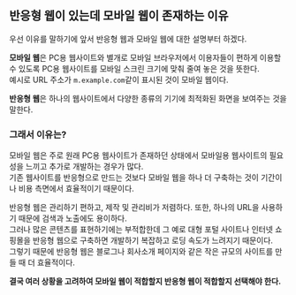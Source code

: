 ## 반응형 웹이 있는데 모바일 웹이 존재하는 이유

우선 이유를 말하기에 앞서 반응형 웹과 모바일 웹에 대한 설명부터 하겠다.

**모바일 웹**은 PC용 웹사이트와 별개로 모바일 브라우저에서 이용자들이 편하게 이용할 수 있도록 PC용 웹사이트를 모바일 스크린 크기에 맞춰 줄여 놓은 것을 뜻한다.  
예시로 URL 주소가 `m.example.com`같이 표시된 것이 모바일 웹이다.

**반응형 웹**은 하나의 웹사이트에서 다양한 종류의 기기에 최적화된 화면을 보여주는 것을 말한다.

### 그래서 이유는?

모바일 웹은 주로 원래 PC용 웹사이트가 존재하던 상태에서 모바일용 웹사이트의 필요성을 느끼고 추가로 개발하는 경우가 많다.  
기존 웹사이트를 반응형으로 만드는 것보다 모바일 웹을 하나 더 구축하는 것이 기간이나 비용 측면에서 효율적이기 때문이다.

반응형 웹은 관리하기 편하고, 제작 및 관리비가 저렴하다. 또한, 하나의 URL을 사용하기 때문에 검색과 노출에도 용이하다.  
그러나 많은 콘텐츠를 표현하기에는 부적합한데 그 예로 대형 포털 사이트나 인터넷 쇼핑몰을 반응형 웹으로 구축하면 개발하기 복잡하고 로딩 속도가 느려지기 때문이다.  
그렇기 때문에 반응형 웹은 블로그나 회사소개 페이지와 같은 작은 규모의 사이트를 만들 때 더 효율적이다.

**결국 여러 상황을 고려하여 모바일 웹이 적합할지 반응형 웹이 적합할지 선택해야 한다.**
